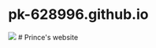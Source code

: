 # pk-628996.github.io
<img src="https://te.legra.ph/file/c5ffe53d0a2eaeb9f0bc2.jpg" />
# Prince's website
